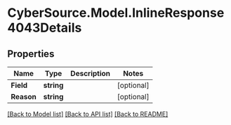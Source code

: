 # CyberSource.Model.InlineResponse4043Details
## Properties

Name | Type | Description | Notes
------------ | ------------- | ------------- | -------------
**Field** | **string** |  | [optional] 
**Reason** | **string** |  | [optional] 

[[Back to Model list]](../README.md#documentation-for-models) [[Back to API list]](../README.md#documentation-for-api-endpoints) [[Back to README]](../README.md)

